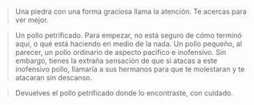 >Una piedra con una forma graciosa llama la atención.  Te acercas para ver mejor.
  
 >Un pollo petrificado.  Para empezar, no está seguro de cómo terminó aquí, o qué está haciendo en medio de la nada.  Un pollo pequeño, al parecer, un pollo ordinario de aspecto pacífico e inofensivo.  Sin embargo, tienes la extraña sensación de que si atacas a este inofensivo pollo, llamaría a sus hermanos para que te molestaran y te atacaran sin descanso.
  
 >Devuelves el pollo petrificado donde lo encontraste, con cuidado.
